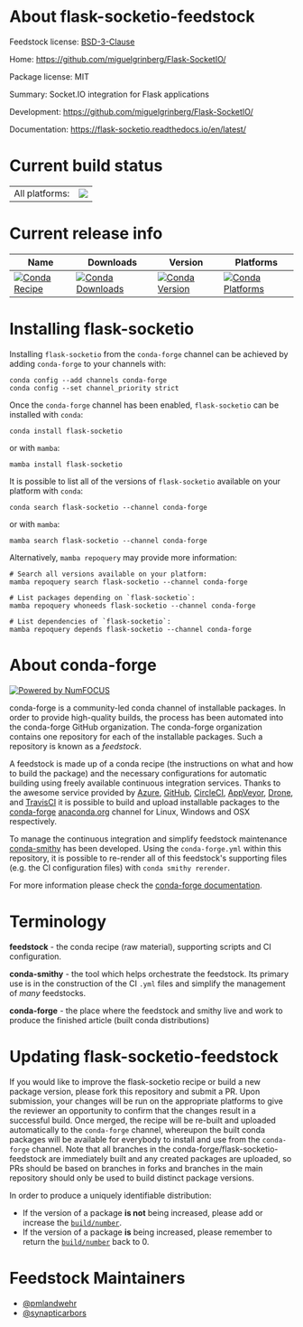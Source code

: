 About flask-socketio-feedstock
==============================

Feedstock license: [BSD-3-Clause](https://github.com/conda-forge/flask-socketio-feedstock/blob/main/LICENSE.txt)

Home: https://github.com/miguelgrinberg/Flask-SocketIO/

Package license: MIT

Summary: Socket.IO integration for Flask applications

Development: https://github.com/miguelgrinberg/Flask-SocketIO/

Documentation: https://flask-socketio.readthedocs.io/en/latest/

Current build status
====================


<table><tr><td>All platforms:</td>
    <td>
      <a href="https://dev.azure.com/conda-forge/feedstock-builds/_build/latest?definitionId=5064&branchName=main">
        <img src="https://dev.azure.com/conda-forge/feedstock-builds/_apis/build/status/flask-socketio-feedstock?branchName=main">
      </a>
    </td>
  </tr>
</table>

Current release info
====================

| Name | Downloads | Version | Platforms |
| --- | --- | --- | --- |
| [![Conda Recipe](https://img.shields.io/badge/recipe-flask--socketio-green.svg)](https://anaconda.org/conda-forge/flask-socketio) | [![Conda Downloads](https://img.shields.io/conda/dn/conda-forge/flask-socketio.svg)](https://anaconda.org/conda-forge/flask-socketio) | [![Conda Version](https://img.shields.io/conda/vn/conda-forge/flask-socketio.svg)](https://anaconda.org/conda-forge/flask-socketio) | [![Conda Platforms](https://img.shields.io/conda/pn/conda-forge/flask-socketio.svg)](https://anaconda.org/conda-forge/flask-socketio) |

Installing flask-socketio
=========================

Installing `flask-socketio` from the `conda-forge` channel can be achieved by adding `conda-forge` to your channels with:

```
conda config --add channels conda-forge
conda config --set channel_priority strict
```

Once the `conda-forge` channel has been enabled, `flask-socketio` can be installed with `conda`:

```
conda install flask-socketio
```

or with `mamba`:

```
mamba install flask-socketio
```

It is possible to list all of the versions of `flask-socketio` available on your platform with `conda`:

```
conda search flask-socketio --channel conda-forge
```

or with `mamba`:

```
mamba search flask-socketio --channel conda-forge
```

Alternatively, `mamba repoquery` may provide more information:

```
# Search all versions available on your platform:
mamba repoquery search flask-socketio --channel conda-forge

# List packages depending on `flask-socketio`:
mamba repoquery whoneeds flask-socketio --channel conda-forge

# List dependencies of `flask-socketio`:
mamba repoquery depends flask-socketio --channel conda-forge
```


About conda-forge
=================

[![Powered by
NumFOCUS](https://img.shields.io/badge/powered%20by-NumFOCUS-orange.svg?style=flat&colorA=E1523D&colorB=007D8A)](https://numfocus.org)

conda-forge is a community-led conda channel of installable packages.
In order to provide high-quality builds, the process has been automated into the
conda-forge GitHub organization. The conda-forge organization contains one repository
for each of the installable packages. Such a repository is known as a *feedstock*.

A feedstock is made up of a conda recipe (the instructions on what and how to build
the package) and the necessary configurations for automatic building using freely
available continuous integration services. Thanks to the awesome service provided by
[Azure](https://azure.microsoft.com/en-us/services/devops/), [GitHub](https://github.com/),
[CircleCI](https://circleci.com/), [AppVeyor](https://www.appveyor.com/),
[Drone](https://cloud.drone.io/welcome), and [TravisCI](https://travis-ci.com/)
it is possible to build and upload installable packages to the
[conda-forge](https://anaconda.org/conda-forge) [anaconda.org](https://anaconda.org/)
channel for Linux, Windows and OSX respectively.

To manage the continuous integration and simplify feedstock maintenance
[conda-smithy](https://github.com/conda-forge/conda-smithy) has been developed.
Using the ``conda-forge.yml`` within this repository, it is possible to re-render all of
this feedstock's supporting files (e.g. the CI configuration files) with ``conda smithy rerender``.

For more information please check the [conda-forge documentation](https://conda-forge.org/docs/).

Terminology
===========

**feedstock** - the conda recipe (raw material), supporting scripts and CI configuration.

**conda-smithy** - the tool which helps orchestrate the feedstock.
                   Its primary use is in the construction of the CI ``.yml`` files
                   and simplify the management of *many* feedstocks.

**conda-forge** - the place where the feedstock and smithy live and work to
                  produce the finished article (built conda distributions)


Updating flask-socketio-feedstock
=================================

If you would like to improve the flask-socketio recipe or build a new
package version, please fork this repository and submit a PR. Upon submission,
your changes will be run on the appropriate platforms to give the reviewer an
opportunity to confirm that the changes result in a successful build. Once
merged, the recipe will be re-built and uploaded automatically to the
`conda-forge` channel, whereupon the built conda packages will be available for
everybody to install and use from the `conda-forge` channel.
Note that all branches in the conda-forge/flask-socketio-feedstock are
immediately built and any created packages are uploaded, so PRs should be based
on branches in forks and branches in the main repository should only be used to
build distinct package versions.

In order to produce a uniquely identifiable distribution:
 * If the version of a package **is not** being increased, please add or increase
   the [``build/number``](https://docs.conda.io/projects/conda-build/en/latest/resources/define-metadata.html#build-number-and-string).
 * If the version of a package **is** being increased, please remember to return
   the [``build/number``](https://docs.conda.io/projects/conda-build/en/latest/resources/define-metadata.html#build-number-and-string)
   back to 0.

Feedstock Maintainers
=====================

* [@pmlandwehr](https://github.com/pmlandwehr/)
* [@synapticarbors](https://github.com/synapticarbors/)

